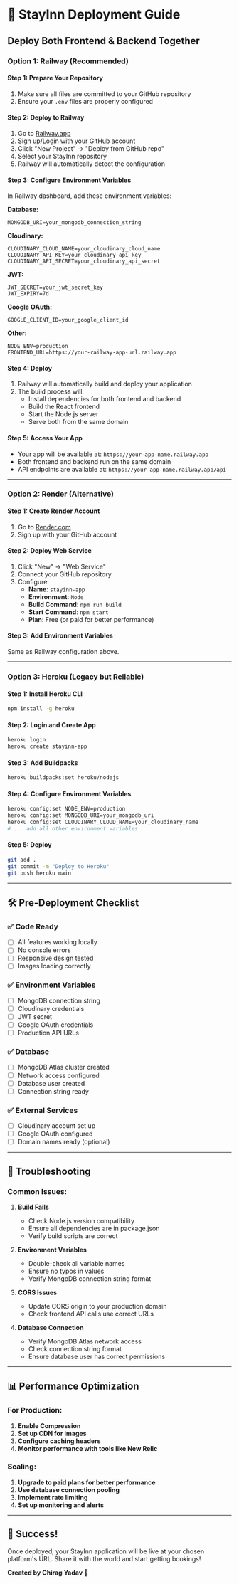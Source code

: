 # 🚀 StayInn Deployment Guide

## Deploy Both Frontend & Backend Together

### Option 1: Railway (Recommended)

#### Step 1: Prepare Your Repository
1. Make sure all files are committed to your GitHub repository
2. Ensure your `.env` files are properly configured

#### Step 2: Deploy to Railway
1. Go to [Railway.app](https://railway.app)
2. Sign up/Login with your GitHub account
3. Click "New Project" → "Deploy from GitHub repo"
4. Select your StayInn repository
5. Railway will automatically detect the configuration

#### Step 3: Configure Environment Variables
In Railway dashboard, add these environment variables:

**Database:**
```
MONGODB_URI=your_mongodb_connection_string
```

**Cloudinary:**
```
CLOUDINARY_CLOUD_NAME=your_cloudinary_cloud_name
CLOUDINARY_API_KEY=your_cloudinary_api_key
CLOUDINARY_API_SECRET=your_cloudinary_api_secret
```

**JWT:**
```
JWT_SECRET=your_jwt_secret_key
JWT_EXPIRY=7d
```

**Google OAuth:**
```
GOOGLE_CLIENT_ID=your_google_client_id
```

**Other:**
```
NODE_ENV=production
FRONTEND_URL=https://your-railway-app-url.railway.app
```

#### Step 4: Deploy
1. Railway will automatically build and deploy your application
2. The build process will:
   - Install dependencies for both frontend and backend
   - Build the React frontend
   - Start the Node.js server
   - Serve both from the same domain

#### Step 5: Access Your App
- Your app will be available at: `https://your-app-name.railway.app`
- Both frontend and backend run on the same domain
- API endpoints are available at: `https://your-app-name.railway.app/api`

---

### Option 2: Render (Alternative)

#### Step 1: Create Render Account
1. Go to [Render.com](https://render.com)
2. Sign up with your GitHub account

#### Step 2: Deploy Web Service
1. Click "New" → "Web Service"
2. Connect your GitHub repository
3. Configure:
   - **Name**: `stayinn-app`
   - **Environment**: `Node`
   - **Build Command**: `npm run build`
   - **Start Command**: `npm start`
   - **Plan**: Free (or paid for better performance)

#### Step 3: Add Environment Variables
Same as Railway configuration above.

---

### Option 3: Heroku (Legacy but Reliable)

#### Step 1: Install Heroku CLI
```bash
npm install -g heroku
```

#### Step 2: Login and Create App
```bash
heroku login
heroku create stayinn-app
```

#### Step 3: Add Buildpacks
```bash
heroku buildpacks:set heroku/nodejs
```

#### Step 4: Configure Environment Variables
```bash
heroku config:set NODE_ENV=production
heroku config:set MONGODB_URI=your_mongodb_uri
heroku config:set CLOUDINARY_CLOUD_NAME=your_cloudinary_name
# ... add all other environment variables
```

#### Step 5: Deploy
```bash
git add .
git commit -m "Deploy to Heroku"
git push heroku main
```

---

## 🛠️ Pre-Deployment Checklist

### ✅ Code Ready
- [ ] All features working locally
- [ ] No console errors
- [ ] Responsive design tested
- [ ] Images loading correctly

### ✅ Environment Variables
- [ ] MongoDB connection string
- [ ] Cloudinary credentials
- [ ] JWT secret
- [ ] Google OAuth credentials
- [ ] Production API URLs

### ✅ Database
- [ ] MongoDB Atlas cluster created
- [ ] Network access configured
- [ ] Database user created
- [ ] Connection string ready

### ✅ External Services
- [ ] Cloudinary account set up
- [ ] Google OAuth configured
- [ ] Domain names ready (optional)

---

## 🔧 Troubleshooting

### Common Issues:

1. **Build Fails**
   - Check Node.js version compatibility
   - Ensure all dependencies are in package.json
   - Verify build scripts are correct

2. **Environment Variables**
   - Double-check all variable names
   - Ensure no typos in values
   - Verify MongoDB connection string format

3. **CORS Issues**
   - Update CORS origin to your production domain
   - Check frontend API calls use correct URLs

4. **Database Connection**
   - Verify MongoDB Atlas network access
   - Check connection string format
   - Ensure database user has correct permissions

---

## 📊 Performance Optimization

### For Production:
1. **Enable Compression**
2. **Set up CDN for images**
3. **Configure caching headers**
4. **Monitor performance with tools like New Relic**

### Scaling:
1. **Upgrade to paid plans for better performance**
2. **Use database connection pooling**
3. **Implement rate limiting**
4. **Set up monitoring and alerts**

---

## 🎉 Success!

Once deployed, your StayInn application will be live at your chosen platform's URL. Share it with the world and start getting bookings!

**Created by Chirag Yadav** 🚀 